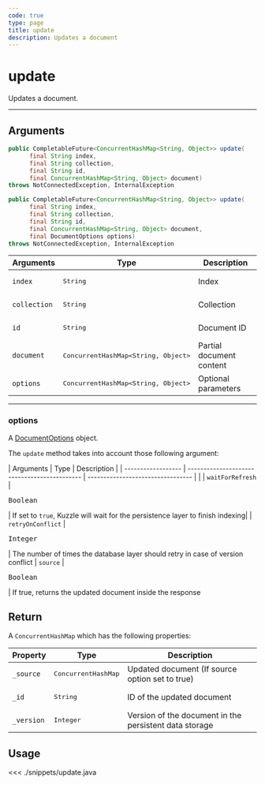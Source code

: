 ```yaml
---
code: true
type: page
title: update
description: Updates a document
---
```


# update

Updates a document.

---

## Arguments
 
```java
public CompletableFuture<ConcurrentHashMap<String, Object>> update(
      final String index,
      final String collection,
      final String id,
      final ConcurrentHashMap<String, Object> document)
throws NotConnectedException, InternalException

public CompletableFuture<ConcurrentHashMap<String, Object>> update(
      final String index,
      final String collection,
      final String id,
      final ConcurrentHashMap<String, Object> document,
      final DocumentOptions options)
throws NotConnectedException, InternalException
```

| Arguments          | Type                                         | Description                       |
| ------------------ | -------------------------------------------- | --------------------------------- |
| `index`            | <pre>String</pre>                            | Index                             |
| `collection`       | <pre>String</pre>                            | Collection                        |
| `id        `       | <pre>String</pre>                            | Document ID                        |
| `document`         | <pre>ConcurrentHashMap<String, Object></pre> | Partial document content |
| `options`          | <pre>ConcurrentHashMap<String, Object></pre> | Optional parameters               |

---

### options

A [DocumentOptions](/sdk/java/3/core-classes/document-options) object.

The `update` method takes into account those following argument:

| Arguments          | Type                                         | Description                       |
| ------------------ | -------------------------------------------- | --------------------------------- |           |
| `waitForRefresh`   | <pre>Boolean</pre>                           | If set to `true`, Kuzzle will wait for the persistence layer to finish indexing|
| `retryOnConflict`  | <pre>Integer</pre>                           | The number of times the database layer should retry in case of version conflict
| `source`           | <pre>Boolean</pre>                           | If true, returns the updated document inside the response

## Return

A `ConcurrentHashMap` which has the following properties:

| Property     | Type                         | Description                                                    |
|------------- |----------------------------- |--------------------------------------------------------------- |
| `_source`    | <pre>ConcurrentHashMap</pre> | Updated document (If source option set to true)                |
| `_id`        | <pre>String</pre>            | ID of the updated document                                     |
| `_version`   | <pre>Integer</pre>           | Version of the document in the persistent data storage         |

## Usage

<<< ./snippets/update.java
